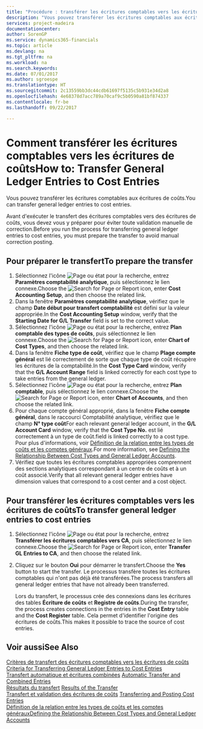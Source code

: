 ```yaml
---
title: "Procédure : transférer les écritures comptables vers les écritures de coûts | Microsoft Docs"
description: "Vous pouvez transférer les écritures comptables aux écritures de coûts."
services: project-madeira
documentationcenter: 
author: SorenGP
ms.service: dynamics365-financials
ms.topic: article
ms.devlang: na
ms.tgt_pltfrm: na
ms.workload: na
ms.search.keywords: 
ms.date: 07/01/2017
ms.author: sgroespe
ms.translationtype: HT
ms.sourcegitcommit: 2c13559bb3dc44cdb61697f5135c5b931e34d2a8
ms.openlocfilehash: 4e68378d7acc789a70caf9c5b0590a81bf874337
ms.contentlocale: fr-be
ms.lasthandoff: 09/22/2017

---
```

# <a name="how-to-transfer-general-ledger-entries-to-cost-entries"></a><span data-ttu-id="d8dd6-103">Comment transférer les écritures comptables vers les écritures de coûts</span><span class="sxs-lookup"><span data-stu-id="d8dd6-103">How to: Transfer General Ledger Entries to Cost Entries</span></span>
<span data-ttu-id="d8dd6-104">Vous pouvez transférer les écritures comptables aux écritures de coûts.</span><span class="sxs-lookup"><span data-stu-id="d8dd6-104">You can transfer general ledger entries to cost entries.</span></span>  

<span data-ttu-id="d8dd6-105">Avant d'exécuter le transfert des écritures comptables vers des écritures de coûts, vous devez vous y préparer pour éviter toute validation manuelle de correction.</span><span class="sxs-lookup"><span data-stu-id="d8dd6-105">Before you run the process for transferring general ledger entries to cost entries, you must prepare the transfer to avoid manual correction posting.</span></span>  

## <a name="to-prepare-the-transfer"></a><span data-ttu-id="d8dd6-106">Pour préparer le transfert</span><span class="sxs-lookup"><span data-stu-id="d8dd6-106">To prepare the transfer</span></span>  

1.  <span data-ttu-id="d8dd6-107">Sélectionnez l'icône ![Page ou état pour la recherche](media/ui-search/search_small.png "Page ou état pour la recherche"), entrez **Paramètres comptabilité analytique**, puis sélectionnez le lien connexe.</span><span class="sxs-lookup"><span data-stu-id="d8dd6-107">Choose the ![Search for Page or Report](media/ui-search/search_small.png "Search for Page or Report icon") icon, enter **Cost Accounting Setup**, and then choose the related link.</span></span>  
2.  <span data-ttu-id="d8dd6-108">Dans la fenêtre **Paramètres comptabilité analytique**, vérifiez que le champ **Date début pour transfert comptabilité** est défini sur la valeur appropriée.</span><span class="sxs-lookup"><span data-stu-id="d8dd6-108">In the **Cost Accounting Setup** window, verify that the **Starting Date for G/L Transfer** field is set to the correct value.</span></span>  
3.  <span data-ttu-id="d8dd6-109">Sélectionnez l'icône ![Page ou état pour la recherche](media/ui-search/search_small.png "Page ou état pour la recherche"), entrez **Plan comptable des types de coûts**, puis sélectionnez le lien connexe.</span><span class="sxs-lookup"><span data-stu-id="d8dd6-109">Choose the ![Search for Page or Report](media/ui-search/search_small.png "Search for Page or Report icon") icon, enter **Chart of Cost Types**, and then choose the related link.</span></span>  
4.  <span data-ttu-id="d8dd6-110">Dans la fenêtre **Fiche type de coût**, vérifiez que le champ **Plage compte général** est lié correctement de sorte que chaque type de coût récupère les écritures de la comptabilité.</span><span class="sxs-lookup"><span data-stu-id="d8dd6-110">In the **Cost Type Card** window, verify that the **G/L Account Range** field is linked correctly for each cost type to take entries from the general ledger.</span></span>  
5.  <span data-ttu-id="d8dd6-111">Sélectionnez l'icône ![Page ou état pour la recherche](media/ui-search/search_small.png "Page ou état pour la recherche"), entrez **Plan comptable**, puis sélectionnez le lien connexe.</span><span class="sxs-lookup"><span data-stu-id="d8dd6-111">Choose the ![Search for Page or Report](media/ui-search/search_small.png "Search for Page or Report icon") icon, enter **Chart of Accounts**, and then choose the related link.</span></span>  
6.  <span data-ttu-id="d8dd6-112">Pour chaque compte général approprié, dans la fenêtre **Fiche compte général**, dans le raccourci Comptabilité analytique, vérifiez que le champ **N° type coût**</span><span class="sxs-lookup"><span data-stu-id="d8dd6-112">For each relevant general ledger account, in the **G/L Account Card** window, verify that the **Cost Type No.**</span></span> <span data-ttu-id="d8dd6-113">est lié correctement à un type de coût.</span><span class="sxs-lookup"><span data-stu-id="d8dd6-113">field is linked correctly to a cost type.</span></span> <span data-ttu-id="d8dd6-114">Pour plus d'informations, voir [Définition de la relation entre les types de coûts et les comptes généraux](finance-defining-the-relationship-between-cost-types-and-general-ledger-accounts.md).</span><span class="sxs-lookup"><span data-stu-id="d8dd6-114">For more information, see [Defining the Relationship Between Cost Types and General Ledger Accounts](finance-defining-the-relationship-between-cost-types-and-general-ledger-accounts.md).</span></span>  
7.  <span data-ttu-id="d8dd6-115">Vérifiez que toutes les écritures comptables appropriées comprennent des sections analytiques correspondant à un centre de coûts et à un coût associé.</span><span class="sxs-lookup"><span data-stu-id="d8dd6-115">Verify that all relevant general ledger entries have dimension values that correspond to a cost center and a cost object.</span></span>  

## <a name="to-transfer-general-ledger-entries-to-cost-entries"></a><span data-ttu-id="d8dd6-116">Pour transférer les écritures comptables vers les écritures de coûts</span><span class="sxs-lookup"><span data-stu-id="d8dd6-116">To transfer general ledger entries to cost entries</span></span>  
1.  <span data-ttu-id="d8dd6-117">Sélectionnez l'icône ![Page ou état pour la recherche](media/ui-search/search_small.png "Page ou état pour la recherche"), entrez **Transférer les écritures comptables vers CA**, puis sélectionnez le lien connexe.</span><span class="sxs-lookup"><span data-stu-id="d8dd6-117">Choose the ![Search for Page or Report](media/ui-search/search_small.png "Search for Page or Report icon") icon, enter **Transfer GL Entries to CA**, and then choose the related link.</span></span>  
2.  <span data-ttu-id="d8dd6-118">Cliquez sur le bouton **Oui** pour démarrer le transfert.</span><span class="sxs-lookup"><span data-stu-id="d8dd6-118">Choose the **Yes** button to start the transfer.</span></span> <span data-ttu-id="d8dd6-119">Le processus transfère toutes les écritures comptables qui n'ont pas déjà été transférées.</span><span class="sxs-lookup"><span data-stu-id="d8dd6-119">The process transfers all general ledger entries that have not already been transferred.</span></span>  

    <span data-ttu-id="d8dd6-120">Lors du transfert, le processus crée des connexions dans les écritures des tables **Écriture de coûts** et **Registre de coûts**.</span><span class="sxs-lookup"><span data-stu-id="d8dd6-120">During the transfer, the process creates connections in the entries in the **Cost Entry** table and the **Cost Register** table.</span></span> <span data-ttu-id="d8dd6-121">Cela permet d'identifier l'origine des écritures de coûts.</span><span class="sxs-lookup"><span data-stu-id="d8dd6-121">This makes it possible to trace the source of cost entries.</span></span>  

## <a name="see-also"></a><span data-ttu-id="d8dd6-122">Voir aussi</span><span class="sxs-lookup"><span data-stu-id="d8dd6-122">See Also</span></span>  
 <span data-ttu-id="d8dd6-123">[Critères de transfert des écritures comptables vers les écritures de coûts](finance-criteria-for-transferring-general-ledger-entries-to-cost-entries.md) </span><span class="sxs-lookup"><span data-stu-id="d8dd6-123">[Criteria for Transferring General Ledger Entries to Cost Entries](finance-criteria-for-transferring-general-ledger-entries-to-cost-entries.md) </span></span>  
 <span data-ttu-id="d8dd6-124">[Transfert automatique et écritures combinées](finance-automatic-transfer-combined-entries.md) </span><span class="sxs-lookup"><span data-stu-id="d8dd6-124">[Automatic Transfer and Combined Entries](finance-automatic-transfer-combined-entries.md) </span></span>  
 <span data-ttu-id="d8dd6-125">[Résultats du transfert](finance-results-of-the-transfer.md) </span><span class="sxs-lookup"><span data-stu-id="d8dd6-125">[Results of the Transfer](finance-results-of-the-transfer.md) </span></span>  
 <span data-ttu-id="d8dd6-126">[Transfert et validation des écritures de coûts](finance-transfer-and-post-cost-entries.md) </span><span class="sxs-lookup"><span data-stu-id="d8dd6-126">[Transferring and Posting Cost Entries](finance-transfer-and-post-cost-entries.md) </span></span>  
 [<span data-ttu-id="d8dd6-127">Définition de la relation entre les types de coûts et les comptes généraux</span><span class="sxs-lookup"><span data-stu-id="d8dd6-127">Defining the Relationship Between Cost Types and General Ledger Accounts</span></span>](finance-defining-the-relationship-between-cost-types-and-general-ledger-accounts.md)   

